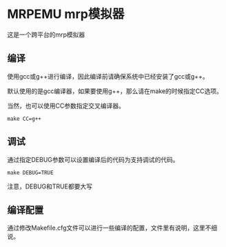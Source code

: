 # MRPEMU mrp模拟器

这是一个跨平台的mrp模拟器

## 编译
使用gcc或g++进行编译，因此编译前请确保系统中已经安装了gcc或g++。

默认使用的是gcc编译器，如果要使用g++，那么请在make的时候指定CC选项。

当然，也可以使用CC参数指定交叉编译器。

```
make CC=g++
```

## 调试
通过指定DEBUG参数可以设置编译后的代码为支持调试的代码。

```
make DEBUG=TRUE
```

注意，DEBUG和TRUE都要大写


## 编译配置


通过修改Makefile.cfg文件可以进行一些编译的配置，文件里有说明，这里不细说。


